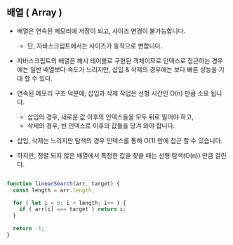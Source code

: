 ##  배열 ( Array )

- 배열은 연속된 메모리에 저장이 되고, 사이즈 변경이 불가능합니다.
    - 단, 자바스크립트에서는 사이즈가 동적으로 변합니다.
- 자바스크립트의 배열은 해시 테이블로 구현된 객체이므로 인덱스로 접근하는 경우에는 일반 배열보다 속도가 느리지만, 삽입 & 삭제의 경우에는 보다 빠른 성능을 기대 할 수 있다.
  
- 연속된 메모리 구조 덕분에, 삽입과 삭제 작업은 선형 시간인 O(n) 만큼 소요 됩니다.
    - 삽입의 경우, 새로운 값 이후의 인덱스들을 모두 뒤로 밀어야 하고,
    - 삭제의 경우, 빈 인덱스로 이후의 값들을 당겨 와야 합니다. 
- 삽입, 삭제는 느리지만 탐색의 경우 인덱스를 통해 O(1) 만에 접근 할 수 있습니다.
- 하지만, 정렬 되지 않은 배열에서 특정한 값을 찾을 때는 선형 탐색(O(n)) 만큼 걸린다.
  
``` javascript

function linearSearch(arr, target) {
  const length = arr.length;

  for ( let i = 0; i < length; i++ ) {
    if ( arr[i] === target ) return i; 
  }

  return -1;
}

```

